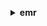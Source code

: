 **<details ><summary style="color:none;">emr</summary><blockquote>**

- **<details><summary style="color:none;"><b><u>add-instance-fleet</b></u></summary><blockquote>**

  * **<p style="color:none;">--cluster-id</p>**
  * **<p style="color:none;">--instance-fleet</p>**
  * **<p style="color:none;">--cli-input-json</p>**
  * **<p style="color:none;">--cli-input-yaml</p>**
  * **<p style="color:none;">--generate-cli-skeleton</p>**

  </br>

  <p style="color:red;">Description</p>

  </br>

  ## **Examples**

  ```bash

  ```
  ```json

  ```

  </br>

- **<details><summary style="color:none;"><b><u>add-instance-groups</b></u></summary><blockquote>**

  * **<p style="color:none;">--cluster-id</p>**
  * **<p style="color:none;">--instance-groups</p>**

  </br>

  <p style="color:red;">Description</p>

  </br>

  ## **Examples**

  ```bash

  ```
  ```json

  ```

  </br>

- **<details><summary style="color:none;"><b><u>add-steps</b></u></summary><blockquote>**

  * **<p style="color:none;">--cluster-id</p>**
  * **<p style="color:none;">--steps</p>**

  </br>

  <p style="color:red;">Description</p>

  </br>

  ## **Examples**

  ```bash

  ```
  ```json

  ```

  </br>

- **<details><summary style="color:none;"><b><u>add-tags</b></u></summary><blockquote>**

  * **<p style="color:none;">--resource-id</p>**
  * **<p style="color:none;">--tags</p>**
  * **<p style="color:none;">--cli-input-json</p>**
  * **<p style="color:none;">--cli-input-yaml</p>**
  * **<p style="color:none;">--generate-cli-skeleton</p>**

  </br>

  <p style="color:red;">Description</p>

  </br>

  ## **Examples**

  ```bash

  ```
  ```json

  ```

  </br>

- **<details><summary style="color:none;"><b><u>cancel-steps</b></u></summary><blockquote>**

  * **<p style="color:none;">--cluster-id</p>**
  * **<p style="color:none;">--step-ids</p>**
  * **<p style="color:none;">--step-cancellation-option</p>**
  * **<p style="color:none;">--cli-input-json</p>**
  * **<p style="color:none;">--cli-input-yaml</p>**
  * **<p style="color:none;">--generate-cli-skeleton</p>**

  </br>

  <p style="color:red;">Description</p>

  </br>

  ## **Examples**

  ```bash

  ```
  ```json

  ```

  </br>

- **<details><summary style="color:none;"><b><u>create-cluster</b></u></summary><blockquote>**

  * **<p style="color:none;">--release-label</p>**
  * **<p style="color:none;">--ami-version</p>**
  * **<p style="color:none;">--instance-fleets</p>**
  * **<p style="color:none;">--instance-groups</p>**
  * **<p style="color:none;">--instance-type</p>**
  * **<p style="color:none;">--instance-count</p>**
  * **<p style="color:none;">--auto-terminate</p>**
  * **<p style="color:none;">--no-auto-terminate</p>**
  * **<p style="color:none;">--use-default-roles</p>**
  * **<p style="color:none;">--service-role</p>**
  * **<p style="color:none;">--configurations</p>**
  * **<p style="color:none;">--name</p>**
  * **<p style="color:none;">--log-uri</p>**
  * **<p style="color:none;">--log-encryption-kms-key-id</p>**
  * **<p style="color:none;">--additional-info</p>**
  * **<p style="color:none;">--ec2-attributes</p>**
  * **<p style="color:none;">--termination-protected</p>**
  * **<p style="color:none;">--no-termination-protected</p>**
  * **<p style="color:none;">--scale-down-behavior</p>**
  * **<p style="color:none;">--visible-to-all-users</p>**
  * **<p style="color:none;">--no-visible-to-all-users</p>**
  * **<p style="color:none;">--enable-debugging</p>**
  * **<p style="color:none;">--no-enable-debugging</p>**
  * **<p style="color:none;">--tags</p>**
  * **<p style="color:none;">--applications</p>**
  * **<p style="color:none;">--emrfs</p>**
  * **<p style="color:none;">--bootstrap-actions</p>**
  * **<p style="color:none;">--steps</p>**
  * **<p style="color:none;">--restore-from-hbase-backup</p>**
  * **<p style="color:none;">--security-configuration</p>**
  * **<p style="color:none;">--custom-ami-id</p>**
  * **<p style="color:none;">--ebs-root-volume-size</p>**
  * **<p style="color:none;">--repo-upgrade-on-boot</p>**
  * **<p style="color:none;">--kerberos-attributes</p>**
  * **<p style="color:none;">--managed-scaling-policy</p>**
  * **<p style="color:none;">--placement-group-configs</p>**

  </br>

  <p style="color:red;">Description</p>

  </br>

  ## **Examples**

  ```bash

  ```
  ```json

  ```

  </br>

- **<details><summary style="color:none;"><b><u>create-default-roles</b></u></summary><blockquote>**

  * **<p style="color:none;">--iam-endpoint</p>**

  </br>

  <p style="color:red;">Description</p>

  </br>

  ## **Examples**

  ```bash

  ```
  ```json

  ```

  </br>

- **<details><summary style="color:none;"><b><u>create-hbase-backup</b></u></summary><blockquote>**

  * **<p style="color:none;">--cluster-id</p>**
  * **<p style="color:none;">--dir</p>**
  * **<p style="color:none;">--consistent</p>**

  </br>

  <p style="color:red;">Description</p>

  </br>

  ## **Examples**

  ```bash

  ```
  ```json

  ```

  </br>

- **<details><summary style="color:none;"><b><u>create-security-configuration</b></u></summary><blockquote>**

  * **<p style="color:none;">--name</p>**
  * **<p style="color:none;">--security-configuration</p>**
  * **<p style="color:none;">--cli-input-json</p>**
  * **<p style="color:none;">--cli-input-yaml</p>**
  * **<p style="color:none;">--generate-cli-skeleton</p>**

  </br>

  <p style="color:red;">Description</p>

  </br>

  ## **Examples**

  ```bash

  ```
  ```json

  ```

  </br>

- **<details><summary style="color:none;"><b><u>create-studio</b></u></summary><blockquote>**

  * **<p style="color:none;">--name</p>**
  * **<p style="color:none;">--description</p>**
  * **<p style="color:none;">--auth-mode</p>**
  * **<p style="color:none;">--vpc-id</p>**
  * **<p style="color:none;">--subnet-ids</p>**
  * **<p style="color:none;">--service-role</p>**
  * **<p style="color:none;">--user-role</p>**
  * **<p style="color:none;">--workspace-security-group-id</p>**
  * **<p style="color:none;">--engine-security-group-id</p>**
  * **<p style="color:none;">--default-s3-location</p>**
  * **<p style="color:none;">--tags</p>**
  * **<p style="color:none;">--cli-input-json</p>**
  * **<p style="color:none;">--cli-input-yaml</p>**
  * **<p style="color:none;">--generate-cli-skeleton</p>**

  </br>

  <p style="color:red;">Description</p>

  </br>

  ## **Examples**

  ```bash

  ```
  ```json

  ```

  </br>

- **<details><summary style="color:none;"><b><u>create-studio-session-mapping</b></u></summary><blockquote>**

  * **<p style="color:none;">--studio-id</p>**
  * **<p style="color:none;">--identity-id</p>**
  * **<p style="color:none;">--identity-name</p>**
  * **<p style="color:none;">--identity-type</p>**
  * **<p style="color:none;">--session-policy-arn</p>**
  * **<p style="color:none;">--cli-input-json</p>**
  * **<p style="color:none;">--cli-input-yaml</p>**
  * **<p style="color:none;">--generate-cli-skeleton</p>**

  </br>

  <p style="color:red;">Description</p>

  </br>

  ## **Examples**

  ```bash

  ```
  ```json

  ```

  </br>

- **<details><summary style="color:none;"><b><u>delete-security-configuration</b></u></summary><blockquote>**

  * **<p style="color:none;">--name</p>**
  * **<p style="color:none;">--cli-input-json</p>**
  * **<p style="color:none;">--cli-input-yaml</p>**
  * **<p style="color:none;">--generate-cli-skeleton</p>**

  </br>

  <p style="color:red;">Description</p>

  </br>

  ## **Examples**

  ```bash

  ```
  ```json

  ```

  </br>

- **<details><summary style="color:none;"><b><u>delete-studio</b></u></summary><blockquote>**

  * **<p style="color:none;">--studio-id</p>**
  * **<p style="color:none;">--cli-input-json</p>**
  * **<p style="color:none;">--cli-input-yaml</p>**
  * **<p style="color:none;">--generate-cli-skeleton</p>**

  </br>

  <p style="color:red;">Description</p>

  </br>

  ## **Examples**

  ```bash

  ```
  ```json

  ```

  </br>

- **<details><summary style="color:none;"><b><u>delete-studio-session-mapping</b></u></summary><blockquote>**

  * **<p style="color:none;">--studio-id</p>**
  * **<p style="color:none;">--identity-id</p>**
  * **<p style="color:none;">--identity-name</p>**
  * **<p style="color:none;">--identity-type</p>**
  * **<p style="color:none;">--cli-input-json</p>**
  * **<p style="color:none;">--cli-input-yaml</p>**
  * **<p style="color:none;">--generate-cli-skeleton</p>**

  </br>

  <p style="color:red;">Description</p>

  </br>

  ## **Examples**

  ```bash

  ```
  ```json

  ```

  </br>

- **<details><summary style="color:none;"><b><u>describe-cluster</b></u></summary><blockquote>**

  * **<p style="color:none;">--cluster-id</p>**

  </br>

  <p style="color:red;">Description</p>

  </br>

  ## **Examples**

  ```bash

  ```
  ```json

  ```

  </br>

- **<details><summary style="color:none;"><b><u>describe-notebook-execution</b></u></summary><blockquote>**

  * **<p style="color:none;">--notebook-execution-id</p>**
  * **<p style="color:none;">--cli-input-json</p>**
  * **<p style="color:none;">--cli-input-yaml</p>**
  * **<p style="color:none;">--generate-cli-skeleton</p>**

  </br>

  <p style="color:red;">Description</p>

  </br>

  ## **Examples**

  ```bash

  ```
  ```json

  ```

  </br>

- **<details><summary style="color:none;"><b><u>describe-security-configuration</b></u></summary><blockquote>**

  * **<p style="color:none;">--name</p>**
  * **<p style="color:none;">--cli-input-json</p>**
  * **<p style="color:none;">--cli-input-yaml</p>**
  * **<p style="color:none;">--generate-cli-skeleton</p>**

  </br>

  <p style="color:red;">Description</p>

  </br>

  ## **Examples**

  ```bash

  ```
  ```json

  ```

  </br>

- **<details><summary style="color:none;"><b><u>describe-step</b></u></summary><blockquote>**

  * **<p style="color:none;">--cluster-id</p>**
  * **<p style="color:none;">--step-id</p>**
  * **<p style="color:none;">--cli-input-json</p>**
  * **<p style="color:none;">--cli-input-yaml</p>**
  * **<p style="color:none;">--generate-cli-skeleton</p>**

  </br>

  <p style="color:red;">Description</p>

  </br>

  ## **Examples**

  ```bash

  ```
  ```json

  ```

  </br>

- **<details><summary style="color:none;"><b><u>describe-studio</b></u></summary><blockquote>**

  * **<p style="color:none;">--studio-id</p>**
  * **<p style="color:none;">--cli-input-json</p>**
  * **<p style="color:none;">--cli-input-yaml</p>**
  * **<p style="color:none;">--generate-cli-skeleton</p>**

  </br>

  <p style="color:red;">Description</p>

  </br>

  ## **Examples**

  ```bash

  ```
  ```json

  ```

  </br>

- **<details><summary style="color:none;"><b><u>disable-hbase-backups</b></u></summary><blockquote>**

  * **<p style="color:none;">--cluster-id</p>**
  * **<p style="color:none;">--full</p>**
  * **<p style="color:none;">--incremental</p>**

  </br>

  <p style="color:red;">Description</p>

  </br>

  ## **Examples**

  ```bash

  ```
  ```json

  ```

  </br>

- **<details><summary style="color:none;"><b><u>get</b></u></summary><blockquote>**

  * **<p style="color:none;">--cluster-id</p>**
  * **<p style="color:none;">--key-pair-file</p>**
  * **<p style="color:none;">--src</p>**
  * **<p style="color:none;">--dest</p>**

  </br>

  <p style="color:red;">Description</p>

  </br>

  ## **Examples**

  ```bash

  ```
  ```json

  ```

  </br>

- **<details><summary style="color:none;"><b><u>get-block-public-access-configuration</b></u></summary><blockquote>**

  * **<p style="color:none;">--cli-input-json</p>**
  * **<p style="color:none;">--cli-input-yaml</p>**
  * **<p style="color:none;">--generate-cli-skeleton</p>**

  </br>

  <p style="color:red;">Description</p>

  </br>

  ## **Examples**

  ```bash

  ```
  ```json

  ```

  </br>

- **<details><summary style="color:none;"><b><u>get-managed-scaling-policy</b></u></summary><blockquote>**

  * **<p style="color:none;">--cluster-id</p>**
  * **<p style="color:none;">--cli-input-json</p>**
  * **<p style="color:none;">--cli-input-yaml</p>**
  * **<p style="color:none;">--generate-cli-skeleton</p>**

  </br>

  <p style="color:red;">Description</p>

  </br>

  ## **Examples**

  ```bash

  ```
  ```json

  ```

  </br>

- **<details><summary style="color:none;"><b><u>get-studio-session-mapping</b></u></summary><blockquote>**

  * **<p style="color:none;">--studio-id</p>**
  * **<p style="color:none;">--identity-id</p>**
  * **<p style="color:none;">--identity-name</p>**
  * **<p style="color:none;">--identity-type</p>**
  * **<p style="color:none;">--cli-input-json</p>**
  * **<p style="color:none;">--cli-input-yaml</p>**
  * **<p style="color:none;">--generate-cli-skeleton</p>**

  </br>

  <p style="color:red;">Description</p>

  </br>

  ## **Examples**

  ```bash

  ```
  ```json

  ```

  </br>

- **<details><summary style="color:none;"><b><u>help</b></u></summary><blockquote>**

  * **<p style="color:none;"></p>**

  </br>

  <p style="color:red;">Description</p>

  </br>

  ## **Examples**

  ```bash

  ```
  ```json

  ```

  </br>

- **<details><summary style="color:none;"><b><u>install-applications</b></u></summary><blockquote>**

  * **<p style="color:none;">--cluster-id</p>**
  * **<p style="color:none;">--applications</p>**

  </br>

  <p style="color:red;">Description</p>

  </br>

  ## **Examples**

  ```bash

  ```
  ```json

  ```

  </br>

- **<details><summary style="color:none;"><b><u>list-clusters</b></u></summary><blockquote>**

  * **<p style="color:none;">--created-after</p>**
  * **<p style="color:none;">--created-before</p>**
  * **<p style="color:none;">--cluster-states</p>**
  * **<p style="color:none;">--active</p>**
  * **<p style="color:none;">--terminated</p>**
  * **<p style="color:none;">--failed</p>**
  * **<p style="color:none;">--cli-input-json</p>**
  * **<p style="color:none;">--cli-input-yaml</p>**
  * **<p style="color:none;">--starting-token</p>**
  * **<p style="color:none;">--max-items</p>**
  * **<p style="color:none;">--generate-cli-skeleton</p>**

  </br>

  <p style="color:red;">Description</p>

  </br>

  ## **Examples**

  ```bash

  ```
  ```json

  ```

  </br>

- **<details><summary style="color:none;"><b><u>list-instance-fleets</b></u></summary><blockquote>**

  * **<p style="color:none;">--cluster-id</p>**
  * **<p style="color:none;">--cli-input-json</p>**
  * **<p style="color:none;">--cli-input-yaml</p>**
  * **<p style="color:none;">--starting-token</p>**
  * **<p style="color:none;">--max-items</p>**
  * **<p style="color:none;">--generate-cli-skeleton</p>**

  </br>

  <p style="color:red;">Description</p>

  </br>

  ## **Examples**

  ```bash

  ```
  ```json

  ```

  </br>

- **<details><summary style="color:none;"><b><u>list-instances</b></u></summary><blockquote>**

  * **<p style="color:none;">--cluster-id</p>**
  * **<p style="color:none;">--instance-group-id</p>**
  * **<p style="color:none;">--instance-group-types</p>**
  * **<p style="color:none;">--instance-fleet-id</p>**
  * **<p style="color:none;">--instance-fleet-type</p>**
  * **<p style="color:none;">--instance-states</p>**
  * **<p style="color:none;">--cli-input-json</p>**
  * **<p style="color:none;">--cli-input-yaml</p>**
  * **<p style="color:none;">--starting-token</p>**
  * **<p style="color:none;">--max-items</p>**
  * **<p style="color:none;">--generate-cli-skeleton</p>**

  </br>

  <p style="color:red;">Description</p>

  </br>

  ## **Examples**

  ```bash

  ```
  ```json

  ```

  </br>

- **<details><summary style="color:none;"><b><u>list-notebook-executions</b></u></summary><blockquote>**

  * **<p style="color:none;">--editor-id</p>**
  * **<p style="color:none;">--status</p>**
  * **<p style="color:none;">--from</p>**
  * **<p style="color:none;">--to</p>**
  * **<p style="color:none;">--cli-input-json</p>**
  * **<p style="color:none;">--cli-input-yaml</p>**
  * **<p style="color:none;">--starting-token</p>**
  * **<p style="color:none;">--max-items</p>**
  * **<p style="color:none;">--generate-cli-skeleton</p>**

  </br>

  <p style="color:red;">Description</p>

  </br>

  ## **Examples**

  ```bash

  ```
  ```json

  ```

  </br>

- **<details><summary style="color:none;"><b><u>list-security-configurations</b></u></summary><blockquote>**

  * **<p style="color:none;">--cli-input-json</p>**
  * **<p style="color:none;">--cli-input-yaml</p>**
  * **<p style="color:none;">--starting-token</p>**
  * **<p style="color:none;">--max-items</p>**
  * **<p style="color:none;">--generate-cli-skeleton</p>**

  </br>

  <p style="color:red;">Description</p>

  </br>

  ## **Examples**

  ```bash

  ```
  ```json

  ```

  </br>

- **<details><summary style="color:none;"><b><u>list-steps</b></u></summary><blockquote>**

  * **<p style="color:none;">--cluster-id</p>**
  * **<p style="color:none;">--step-states</p>**
  * **<p style="color:none;">--step-ids</p>**
  * **<p style="color:none;">--cli-input-json</p>**
  * **<p style="color:none;">--cli-input-yaml</p>**
  * **<p style="color:none;">--starting-token</p>**
  * **<p style="color:none;">--max-items</p>**
  * **<p style="color:none;">--generate-cli-skeleton</p>**

  </br>

  <p style="color:red;">Description</p>

  </br>

  ## **Examples**

  ```bash

  ```
  ```json

  ```

  </br>

- **<details><summary style="color:none;"><b><u>list-studios</b></u></summary><blockquote>**

  * **<p style="color:none;">--cli-input-json</p>**
  * **<p style="color:none;">--cli-input-yaml</p>**
  * **<p style="color:none;">--starting-token</p>**
  * **<p style="color:none;">--max-items</p>**
  * **<p style="color:none;">--generate-cli-skeleton</p>**

  </br>

  <p style="color:red;">Description</p>

  </br>

  ## **Examples**

  ```bash

  ```
  ```json

  ```

  </br>

- **<details><summary style="color:none;"><b><u>list-studio-session-mappings</b></u></summary><blockquote>**

  * **<p style="color:none;">--studio-id</p>**
  * **<p style="color:none;">--identity-type</p>**
  * **<p style="color:none;">--cli-input-json</p>**
  * **<p style="color:none;">--cli-input-yaml</p>**
  * **<p style="color:none;">--starting-token</p>**
  * **<p style="color:none;">--max-items</p>**
  * **<p style="color:none;">--generate-cli-skeleton</p>**

  </br>

  <p style="color:red;">Description</p>

  </br>

  ## **Examples**

  ```bash

  ```
  ```json

  ```

  </br>

- **<details><summary style="color:none;"><b><u>modify-cluster</b></u></summary><blockquote>**

  * **<p style="color:none;">--cluster-id</p>**
  * **<p style="color:none;">--step-concurrency-level</p>**
  * **<p style="color:none;">--cli-input-json</p>**
  * **<p style="color:none;">--cli-input-yaml</p>**
  * **<p style="color:none;">--generate-cli-skeleton</p>**

  </br>

  <p style="color:red;">Description</p>

  </br>

  ## **Examples**

  ```bash

  ```
  ```json

  ```

  </br>

- **<details><summary style="color:none;"><b><u>modify-cluster-attributes</b></u></summary><blockquote>**

  * **<p style="color:none;">--cluster-id</p>**
  * **<p style="color:none;">--visible-to-all-users</p>**
  * **<p style="color:none;">--no-visible-to-all-users</p>**
  * **<p style="color:none;">--termination-protected</p>**
  * **<p style="color:none;">--no-termination-protected</p>**

  </br>

  <p style="color:red;">Description</p>

  </br>

  ## **Examples**

  ```bash

  ```
  ```json

  ```

  </br>

- **<details><summary style="color:none;"><b><u>modify-instance-fleet</b></u></summary><blockquote>**

  * **<p style="color:none;">--cluster-id</p>**
  * **<p style="color:none;">--instance-fleet</p>**
  * **<p style="color:none;">--cli-input-json</p>**
  * **<p style="color:none;">--cli-input-yaml</p>**
  * **<p style="color:none;">--generate-cli-skeleton</p>**

  </br>

  <p style="color:red;">Description</p>

  </br>

  ## **Examples**

  ```bash

  ```
  ```json

  ```

  </br>

- **<details><summary style="color:none;"><b><u>modify-instance-groups</b></u></summary><blockquote>**

  * **<p style="color:none;">--cluster-id</p>**
  * **<p style="color:none;">--instance-groups</p>**
  * **<p style="color:none;">--cli-input-json</p>**
  * **<p style="color:none;">--cli-input-yaml</p>**
  * **<p style="color:none;">--generate-cli-skeleton</p>**

  </br>

  <p style="color:red;">Description</p>

  </br>

  ## **Examples**

  ```bash

  ```
  ```json

  ```

  </br>

- **<details><summary style="color:none;"><b><u>put</b></u></summary><blockquote>**

  * **<p style="color:none;">--cluster-id</p>**
  * **<p style="color:none;">--key-pair-file</p>**
  * **<p style="color:none;">--src</p>**
  * **<p style="color:none;">--dest</p>**

  </br>

  <p style="color:red;">Description</p>

  </br>

  ## **Examples**

  ```bash

  ```
  ```json

  ```

  </br>

- **<details><summary style="color:none;"><b><u>put-auto-scaling-policy</b></u></summary><blockquote>**

  * **<p style="color:none;">--cluster-id</p>**
  * **<p style="color:none;">--instance-group-id</p>**
  * **<p style="color:none;">--auto-scaling-policy</p>**
  * **<p style="color:none;">--cli-input-json</p>**
  * **<p style="color:none;">--cli-input-yaml</p>**
  * **<p style="color:none;">--generate-cli-skeleton</p>**

  </br>

  <p style="color:red;">Description</p>

  </br>

  ## **Examples**

  ```bash

  ```
  ```json

  ```

  </br>

- **<details><summary style="color:none;"><b><u>put-block-public-access-configuration</b></u></summary><blockquote>**

  * **<p style="color:none;">--block-public-access-configuration</p>**
  * **<p style="color:none;">--cli-input-json</p>**
  * **<p style="color:none;">--cli-input-yaml</p>**
  * **<p style="color:none;">--generate-cli-skeleton</p>**

  </br>

  <p style="color:red;">Description</p>

  </br>

  ## **Examples**

  ```bash

  ```
  ```json

  ```

  </br>

- **<details><summary style="color:none;"><b><u>put-managed-scaling-policy</b></u></summary><blockquote>**

  * **<p style="color:none;">--cluster-id</p>**
  * **<p style="color:none;">--managed-scaling-policy</p>**
  * **<p style="color:none;">--cli-input-json</p>**
  * **<p style="color:none;">--cli-input-yaml</p>**
  * **<p style="color:none;">--generate-cli-skeleton</p>**

  </br>

  <p style="color:red;">Description</p>

  </br>

  ## **Examples**

  ```bash

  ```
  ```json

  ```

  </br>

- **<details><summary style="color:none;"><b><u>remove-auto-scaling-policy</b></u></summary><blockquote>**

  * **<p style="color:none;">--cluster-id</p>**
  * **<p style="color:none;">--instance-group-id</p>**
  * **<p style="color:none;">--cli-input-json</p>**
  * **<p style="color:none;">--cli-input-yaml</p>**
  * **<p style="color:none;">--generate-cli-skeleton</p>**

  </br>

  <p style="color:red;">Description</p>

  </br>

  ## **Examples**

  ```bash

  ```
  ```json

  ```

  </br>

- **<details><summary style="color:none;"><b><u>remove-managed-scaling-policy</b></u></summary><blockquote>**

  * **<p style="color:none;">--cluster-id</p>**
  * **<p style="color:none;">--cli-input-json</p>**
  * **<p style="color:none;">--cli-input-yaml</p>**
  * **<p style="color:none;">--generate-cli-skeleton</p>**

  </br>

  <p style="color:red;">Description</p>

  </br>

  ## **Examples**

  ```bash

  ```
  ```json

  ```

  </br>

- **<details><summary style="color:none;"><b><u>remove-tags</b></u></summary><blockquote>**

  * **<p style="color:none;">--resource-id</p>**
  * **<p style="color:none;">--tag-keys</p>**
  * **<p style="color:none;">--cli-input-json</p>**
  * **<p style="color:none;">--cli-input-yaml</p>**
  * **<p style="color:none;">--generate-cli-skeleton</p>**

  </br>

  <p style="color:red;">Description</p>

  </br>

  ## **Examples**

  ```bash

  ```
  ```json

  ```

  </br>

- **<details><summary style="color:none;"><b><u>restore-from-hbase-backup</b></u></summary><blockquote>**

  * **<p style="color:none;">--cluster-id</p>**
  * **<p style="color:none;">--dir</p>**
  * **<p style="color:none;">--backup-version</p>**

  </br>

  <p style="color:red;">Description</p>

  </br>

  ## **Examples**

  ```bash

  ```
  ```json

  ```

  </br>

- **<details><summary style="color:none;"><b><u>schedule-hbase-backup</b></u></summary><blockquote>**

  * **<p style="color:none;">--cluster-id</p>**
  * **<p style="color:none;">--type</p>**
  * **<p style="color:none;">--dir</p>**
  * **<p style="color:none;">--interval</p>**
  * **<p style="color:none;">--unit</p>**
  * **<p style="color:none;">--start-time</p>**
  * **<p style="color:none;">--consistent</p>**

  </br>

  <p style="color:red;">Description</p>

  </br>

  ## **Examples**

  ```bash

  ```
  ```json

  ```

  </br>

- **<details><summary style="color:none;"><b><u>socks</b></u></summary><blockquote>**

  * **<p style="color:none;">--cluster-id</p>**
  * **<p style="color:none;">--key-pair-file</p>**

  </br>

  <p style="color:red;">Description</p>

  </br>

  ## **Examples**

  ```bash

  ```
  ```json

  ```

  </br>

- **<details><summary style="color:none;"><b><u>ssh</b></u></summary><blockquote>**

  * **<p style="color:none;">--cluster-id</p>**
  * **<p style="color:none;">--key-pair-file</p>**
  * **<p style="color:none;">--command</p>**

  </br>

  <p style="color:red;">Description</p>

  </br>

  ## **Examples**

  ```bash

  ```
  ```json

  ```

  </br>

- **<details><summary style="color:none;"><b><u>start-notebook-execution</b></u></summary><blockquote>**

  * **<p style="color:none;">--editor-id</p>**
  * **<p style="color:none;">--relative-path</p>**
  * **<p style="color:none;">--notebook-execution-name</p>**
  * **<p style="color:none;">--notebook-params</p>**
  * **<p style="color:none;">--execution-engine</p>**
  * **<p style="color:none;">--service-role</p>**
  * **<p style="color:none;">--notebook-instance-security-group-id</p>**
  * **<p style="color:none;">--tags</p>**
  * **<p style="color:none;">--cli-input-json</p>**
  * **<p style="color:none;">--cli-input-yaml</p>**
  * **<p style="color:none;">--generate-cli-skeleton</p>**

  </br>

  <p style="color:red;">Description</p>

  </br>

  ## **Examples**

  ```bash

  ```
  ```json

  ```

  </br>

- **<details><summary style="color:none;"><b><u>stop-notebook-execution</b></u></summary><blockquote>**

  * **<p style="color:none;">--notebook-execution-id</p>**
  * **<p style="color:none;">--cli-input-json</p>**
  * **<p style="color:none;">--cli-input-yaml</p>**
  * **<p style="color:none;">--generate-cli-skeleton</p>**

  </br>

  <p style="color:red;">Description</p>

  </br>

  ## **Examples**

  ```bash

  ```
  ```json

  ```

  </br>

- **<details><summary style="color:none;"><b><u>terminate-clusters</b></u></summary><blockquote>**

  * **<p style="color:none;">--cluster-ids</p>**

  </br>

  <p style="color:red;">Description</p>

  </br>

  ## **Examples**

  ```bash

  ```
  ```json

  ```

  </br>

- **<details><summary style="color:none;"><b><u>update-studio</b></u></summary><blockquote>**

  * **<p style="color:none;">--studio-id</p>**
  * **<p style="color:none;">--name</p>**
  * **<p style="color:none;">--description</p>**
  * **<p style="color:none;">--subnet-ids</p>**
  * **<p style="color:none;">--default-s3-location</p>**
  * **<p style="color:none;">--cli-input-json</p>**
  * **<p style="color:none;">--cli-input-yaml</p>**
  * **<p style="color:none;">--generate-cli-skeleton</p>**

  </br>

  <p style="color:red;">Description</p>

  </br>

  ## **Examples**

  ```bash

  ```
  ```json

  ```

  </br>

- **<details><summary style="color:none;"><b><u>update-studio-session-mapping</b></u></summary><blockquote>**

  * **<p style="color:none;">--studio-id</p>**
  * **<p style="color:none;">--identity-id</p>**
  * **<p style="color:none;">--identity-name</p>**
  * **<p style="color:none;">--identity-type</p>**
  * **<p style="color:none;">--session-policy-arn</p>**
  * **<p style="color:none;">--cli-input-json</p>**
  * **<p style="color:none;">--cli-input-yaml</p>**
  * **<p style="color:none;">--generate-cli-skeleton</p>**

  </br>

  <p style="color:red;">Description</p>

  </br>

  ## **Examples**

  ```bash

  ```
  ```json

  ```

  </br>

- **<details><summary style="color:none;"><b><u>wait</b></u></summary><blockquote>**

  * **<p style="color:none;"></p>**

  </br>

  <p style="color:red;">Description</p>

  </br>

  ## **Examples**

  ```bash

  ```
  ```json

  ```

  </br>

</blockquote></details>
</blockquote></details>
</blockquote></details>
</blockquote></details>
</blockquote></details>
</blockquote></details>
</blockquote></details>
</blockquote></details>
</blockquote></details>
</blockquote></details>
</blockquote></details>
</blockquote></details>
</blockquote></details>
</blockquote></details>
</blockquote></details>
</blockquote></details>
</blockquote></details>
</blockquote></details>
</blockquote></details>
</blockquote></details>
</blockquote></details>
</blockquote></details>
</blockquote></details>
</blockquote></details>
</blockquote></details>
</blockquote></details>
</blockquote></details>
</blockquote></details>
</blockquote></details>
</blockquote></details>
</blockquote></details>
</blockquote></details>
</blockquote></details>
</blockquote></details>
</blockquote></details>
</blockquote></details>
</blockquote></details>
</blockquote></details>
</blockquote></details>
</blockquote></details>
</blockquote></details>
</blockquote></details>
</blockquote></details>
</blockquote></details>
</blockquote></details>
</blockquote></details>
</blockquote></details>
</blockquote></details>
</blockquote></details>
</blockquote></details>
</blockquote></details>
</blockquote></details>
</blockquote></details>
</blockquote></details>
</blockquote></details>
</blockquote></details>
